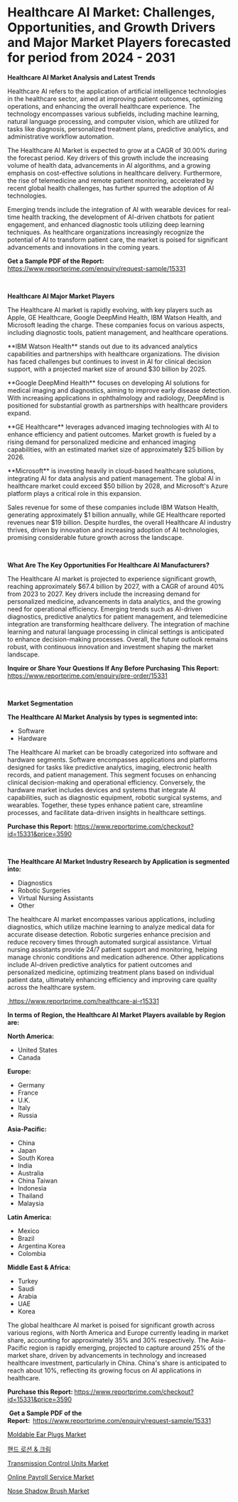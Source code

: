 <p><h1>Healthcare AI Market: Challenges, Opportunities, and Growth Drivers and Major Market Players forecasted for period from 2024 - 2031</h1></p><p><strong>Healthcare AI Market Analysis and Latest Trends</strong></p>
<p><p>Healthcare AI refers to the application of artificial intelligence technologies in the healthcare sector, aimed at improving patient outcomes, optimizing operations, and enhancing the overall healthcare experience. The technology encompasses various subfields, including machine learning, natural language processing, and computer vision, which are utilized for tasks like diagnosis, personalized treatment plans, predictive analytics, and administrative workflow automation.</p><p>The Healthcare AI Market is expected to grow at a CAGR of 30.00% during the forecast period. Key drivers of this growth include the increasing volume of health data, advancements in AI algorithms, and a growing emphasis on cost-effective solutions in healthcare delivery. Furthermore, the rise of telemedicine and remote patient monitoring, accelerated by recent global health challenges, has further spurred the adoption of AI technologies.</p><p>Emerging trends include the integration of AI with wearable devices for real-time health tracking, the development of AI-driven chatbots for patient engagement, and enhanced diagnostic tools utilizing deep learning techniques. As healthcare organizations increasingly recognize the potential of AI to transform patient care, the market is poised for significant advancements and innovations in the coming years.</p></p>
<p><strong>Get a Sample PDF of the Report:&nbsp;</strong> <a href="https://www.reportprime.com/enquiry/request-sample/15331">https://www.reportprime.com/enquiry/request-sample/15331</a></p>
<p>&nbsp;</p>
<p><strong>Healthcare AI Major Market Players</strong></p>
<p><p>The Healthcare AI market is rapidly evolving, with key players such as Apple, GE Healthcare, Google DeepMind Health, IBM Watson Health, and Microsoft leading the charge. These companies focus on various aspects, including diagnostic tools, patient management, and healthcare operations.</p><p>**IBM Watson Health** stands out due to its advanced analytics capabilities and partnerships with healthcare organizations. The division has faced challenges but continues to invest in AI for clinical decision support, with a projected market size of around $30 billion by 2025.</p><p>**Google DeepMind Health** focuses on developing AI solutions for medical imaging and diagnostics, aiming to improve early disease detection. With increasing applications in ophthalmology and radiology, DeepMind is positioned for substantial growth as partnerships with healthcare providers expand.</p><p>**GE Healthcare** leverages advanced imaging technologies with AI to enhance efficiency and patient outcomes. Market growth is fueled by a rising demand for personalized medicine and enhanced imaging capabilities, with an estimated market size of approximately $25 billion by 2026.</p><p>**Microsoft** is investing heavily in cloud-based healthcare solutions, integrating AI for data analysis and patient management. The global AI in healthcare market could exceed $50 billion by 2028, and Microsoft's Azure platform plays a critical role in this expansion.</p><p>Sales revenue for some of these companies include IBM Watson Health, generating approximately $1 billion annually, while GE Healthcare reported revenues near $19 billion. Despite hurdles, the overall Healthcare AI industry thrives, driven by innovation and increasing adoption of AI technologies, promising considerable future growth across the landscape.</p></p>
<p>&nbsp;</p>
<p><strong>What Are The Key Opportunities For Healthcare AI Manufacturers?</strong></p>
<p><p>The Healthcare AI market is projected to experience significant growth, reaching approximately $67.4 billion by 2027, with a CAGR of around 40% from 2023 to 2027. Key drivers include the increasing demand for personalized medicine, advancements in data analytics, and the growing need for operational efficiency. Emerging trends such as AI-driven diagnostics, predictive analytics for patient management, and telemedicine integration are transforming healthcare delivery. The integration of machine learning and natural language processing in clinical settings is anticipated to enhance decision-making processes. Overall, the future outlook remains robust, with continuous innovation and investment shaping the market landscape.</p></p>
<p><strong>Inquire or Share Your Questions If Any Before Purchasing This Report:</strong> <a href="https://www.reportprime.com/enquiry/pre-order/15331">https://www.reportprime.com/enquiry/pre-order/15331</a></p>
<p>&nbsp;</p>
<p><strong>Market Segmentation</strong></p>
<p><strong>The Healthcare AI Market Analysis by types is segmented into:</strong></p>
<p><ul><li>Software</li><li>Hardware</li></ul></p>
<p><p>The Healthcare AI market can be broadly categorized into software and hardware segments. Software encompasses applications and platforms designed for tasks like predictive analytics, imaging, electronic health records, and patient management. This segment focuses on enhancing clinical decision-making and operational efficiency. Conversely, the hardware market includes devices and systems that integrate AI capabilities, such as diagnostic equipment, robotic surgical systems, and wearables. Together, these types enhance patient care, streamline processes, and facilitate data-driven insights in healthcare settings.</p></p>
<p><strong>Purchase this Report:&nbsp;</strong><a href="https://www.reportprime.com/checkout?id=15331&price=3590">https://www.reportprime.com/checkout?id=15331&price=3590</a></p>
<p>&nbsp;</p>
<p><strong>The Healthcare AI Market Industry Research by Application is segmented into:</strong></p>
<p><ul><li>Diagnostics</li><li>Robotic Surgeries</li><li>Virtual Nursing Assistants</li><li>Other</li></ul></p>
<p><p>The healthcare AI market encompasses various applications, including diagnostics, which utilize machine learning to analyze medical data for accurate disease detection. Robotic surgeries enhance precision and reduce recovery times through automated surgical assistance. Virtual nursing assistants provide 24/7 patient support and monitoring, helping manage chronic conditions and medication adherence. Other applications include AI-driven predictive analytics for patient outcomes and personalized medicine, optimizing treatment plans based on individual patient data, ultimately enhancing efficiency and improving care quality across the healthcare system.</p></p>
<p><a href="https://www.reportprime.com/healthcare-ai-r15331">&nbsp;https://www.reportprime.com/healthcare-ai-r15331</a></p>
<p><strong>In terms of Region, the Healthcare AI Market Players available by Region are:</strong></p>
<p>
    <p> <strong> North America: </strong>
        <ul>
            <li>United States</li>
            <li>Canada</li>
        </ul>
        </p> 
    <p> <strong> Europe: </strong>
        <ul>
            <li>Germany</li>
            <li>France</li>
            <li>U.K.</li>
            <li>Italy</li>
            <li>Russia</li>
        </ul>
        </p> 
    <p> <strong> Asia-Pacific: </strong>
        <ul>
            <li>China</li>
            <li>Japan</li>
            <li>South Korea</li>
            <li>India</li>
            <li>Australia</li>
            <li>China Taiwan</li>
            <li>Indonesia</li>
            <li>Thailand</li>
            <li>Malaysia</li>
        </ul>
        </p> 
    <p> <strong> Latin America: </strong>
        <ul>
            <li>Mexico</li>
            <li>Brazil</li>
            <li>Argentina Korea</li>
            <li>Colombia</li>
        </ul>
        </p> 
    <p> <strong> Middle East & Africa: </strong>
        <ul>
            <li>Turkey</li>
            <li>Saudi</li>
            <li>Arabia</li>
            <li>UAE</li>
            <li>Korea</li>
        </ul>
    </p>
    </p>
<p><p>The global healthcare AI market is poised for significant growth across various regions, with North America and Europe currently leading in market share, accounting for approximately 35% and 30% respectively. The Asia-Pacific region is rapidly emerging, projected to capture around 25% of the market share, driven by advancements in technology and increased healthcare investment, particularly in China. China's share is anticipated to reach about 10%, reflecting its growing focus on AI applications in healthcare.</p></p>
<p><strong>Purchase this Report: </strong><a href="https://www.reportprime.com/checkout?id=15331&price=3590">https://www.reportprime.com/checkout?id=15331&price=3590</a></p>
<p>&nbsp;<strong>Get a Sample PDF of the Report:&nbsp;&nbsp;</strong><a href="https://www.reportprime.com/enquiry/request-sample/15331">https://www.reportprime.com/enquiry/request-sample/15331</a></p>
<p><strong></strong></p>
<p><p><a href="https://www.linkedin.com/pulse/navigating-global-moldable-ear-plugs-market-from-trends-strategy-mmrmf?trackingId=rOXRyFTYTeKcfuVAkwfRng%3D%3D">Moldable Ear Plugs Market</a></p><p><a href="https://medium.com/@sskccayi85/hand-lotion-cream-market-%EC%9D%98-%EA%B8%80%EB%A1%9C%EB%B2%8C-%EC%8B%9C%EC%9E%A5-%EA%B0%9C%EC%9A%94%EB%8A%94-%EC%A0%84-%EC%84%B8%EA%B3%84-%EB%B0%8F-%EC%A3%BC%EC%9A%94-%EC%8B%9C%EC%9E%A5%EC%9D%98-%EC%82%B0%EC%97%85%EC%97%90-%EC%98%81%ED%96%A5%EC%9D%84-%EB%AF%B8%EC%B9%98%EB%8A%94-%EC%A3%BC%EC%9A%94-%ED%8A%B8%EB%A0%8C%EB%93%9C%EC%97%90-%EB%8C%80%ED%95%9C-%EB%8F%85%ED%8A%B9%ED%95%9C-%EA%B4%80%EC%A0%90%EC%9D%84-%EC%A0%9C%EA%B3%B5%ED%95%A9%EB%8B%88%EB%8B%A4-ad4cfe1e7c45">핸드 로션 & 크림</a></p><p><a href="https://medium.com/@candicecromwelld63/the-global-transmission-control-units-market-is-projected-to-experience-an-annual-growth-rate-of-9b4d88c52a9b">Transmission Control Units Market</a></p><p><a href="https://github.com/BryceTownsendr/Market-Research-Report-List-6/blob/main/online-payroll-service-market.md">Online Payroll Service Market</a></p><p><a href="https://www.linkedin.com/pulse/comprehensive-analysis-global-nose-shadow-brush-market-growth-trends-ha47c?trackingId=uFsA6ZM9Rc2xtGP7JEtV4A%3D%3D">Nose Shadow Brush Market</a></p></p>